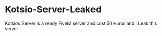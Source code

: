 # Kotsio-Server-Leaked
Kotsios Server is a ready FiveM server and cost 50 euros and i Leak this server
